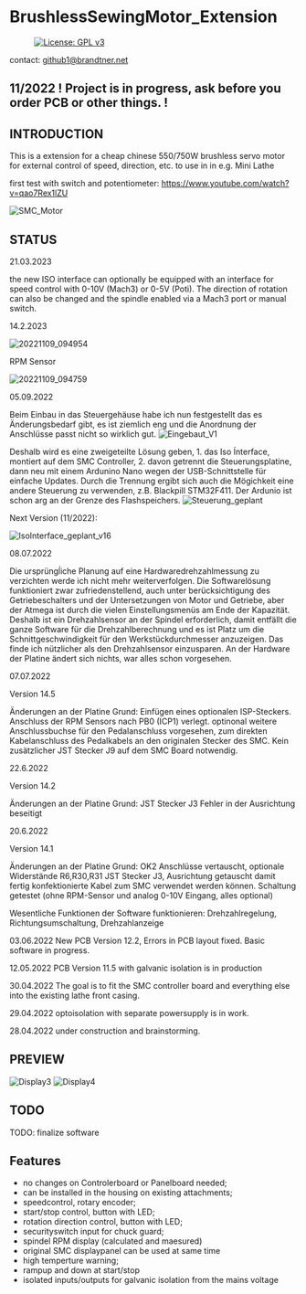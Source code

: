 # BrushlessSewingMotor_Extension
&nbsp;&nbsp;&nbsp;&nbsp;&nbsp;&nbsp;&nbsp;&nbsp;&nbsp;&nbsp;
[![License: GPL v3](https://img.shields.io/badge/License-GPLv3-blue.svg)](https://www.gnu.org/licenses/gpl-3.0)


contact: github1@brandtner.net

## 11/2022  ! Project is in progress, ask before you order PCB or other things. !

## INTRODUCTION

This is a extension for a cheap chinese 550/750W brushless servo motor for external control of speed, direction, etc.
to use in in e.g. Mini Lathe


first test with switch and potentiometer:
https://www.youtube.com/watch?v=qao7Rex1lZU

![SMC_Motor](https://user-images.githubusercontent.com/60114001/165738964-6df24e4b-6300-4330-b555-efc8d85aca5b.jpeg)

## STATUS

21.03.2023

the new ISO interface can optionally be equipped with an interface for speed control with 0-10V (Mach3) or 0-5V (Poti). The direction of rotation can also be changed and the spindle enabled via a Mach3 port or manual switch.

14.2.2023

![20221109_094954](https://user-images.githubusercontent.com/60114001/218690523-8f5d8bdb-bbb6-4eb8-ab9b-2e0aafa90d3a.jpg)

RPM Sensor

![20221109_094759](https://user-images.githubusercontent.com/60114001/218690800-126212ed-7c39-4500-b9d5-149846461a36.jpg)



05.09.2022

Beim Einbau in das Steuergehäuse habe ich nun festgestellt das es Änderungsbedarf gibt, es ist ziemlich eng und die Anordnung der Anschlüsse passt nicht so wirklich gut.
![Eingebaut_V1](https://user-images.githubusercontent.com/60114001/188422338-6319277f-3bb1-4920-8500-ef5a7ccae4dd.jpg)

Deshalb wird es eine zweigeteilte Lösung geben, 1. das Iso Ínterface, montiert auf dem SMC Controller, 2. davon getrennt die Steuerungsplatine, dann neu mit einem Ardunino Nano wegen der USB-Schnittstelle für einfache Updates.
Durch die Trennung ergibt sich auch die Mögichkeit eine andere Steuerung zu verwenden, z.B. Blackpill STM32F411. Der Ardunio ist schon arg an der Grenze des Flashspeichers.
![Steuerung_geplant](https://user-images.githubusercontent.com/60114001/188422512-2a967d47-297b-4406-8f3c-a5c5030f87ce.jpg)

Next Version (11/2022):

![IsoInterface_geplant_v16](https://user-images.githubusercontent.com/60114001/188422517-5289c238-f3bb-43c3-985c-c34c5e609fae.jpg)


08.07.2022

Die ursprüngĺiche Planung auf eine Hardwaredrehzahlmessung zu verzichten werde ich nicht mehr weiterverfolgen.
Die Softwarelösung funktioniert zwar zufriedenstellend, auch unter berücksichtigung des Getriebeschalters und der Untersetzungen von Motor und Getriebe, aber der Atmega ist durch die vielen Einstellungsmenüs am Ende der Kapazität.
Deshalb ist ein Drehzahlsensor an der Spindel erforderlich, damit entfällt die ganze Software für die Drehzahlberechnung und es ist Platz um die Schnittgeschwindigkeit für den Werkstückdurchmesser anzuzeigen.
Das finde ich nützlicher als den Drehzahlsensor einzusparen.
An der Hardware der Platine ändert sich nichts, war alles schon vorgesehen.


07.07.2022

Version 14.5

Änderungen an der Platine
Grund:
Einfügen eines optionalen ISP-Steckers.
Anschluss der RPM Sensors nach PB0 (ICP1) verlegt.
optinonal weitere Anschlussbuchse für den Pedalanschluss vorgesehen, zum direkten Kabelanschluss des Pedalkabels
an den originalen Stecker des SMC. Kein zusätzlicher JST Stecker J9 auf dem SMC Board notwendig. 

22.6.2022

Version 14.2

Änderungen an der Platine
Grund:
JST Stecker J3 Fehler in der Ausrichtung beseitigt


20.6.2022

Version 14.1

Änderungen an der Platine
Grund:
OK2 Anschlüsse vertauscht, optionale Widerstände R6,R30,R31
JST Stecker J3, Ausrichtung getauscht damit fertig konfektionierte Kabel zum SMC verwendet werden können.
Schaltung getestet (ohne RPM-Sensor und analog 0-10V Eingang, alles optional)

Wesentliche Funktionen der Software funktionieren:
Drehzahlregelung, Richtungsumschaltung, Drehzahlanzeige

03.06.2022 New PCB Version 12.2, Errors in PCB layout fixed. Basic software in progress.

12.05.2022 PCB Version 11.5 with galvanic isolation is in production 

30.04.2022 The goal is to fit the SMC controller board and everything else into the existing lathe front casing.

29.04.2022 optoisolation with separate powersupply is in work.

28.04.2022 under construction and brainstorming.


## PREVIEW

![Display3](https://user-images.githubusercontent.com/60114001/174744652-ce5d3712-e71a-4233-8b9c-0a11667b0ed3.jpg)
![Display4](https://user-images.githubusercontent.com/60114001/174744656-8c1be3cf-0af7-4bf9-b2b0-32b9f43f2d71.jpg)


## TODO

TODO: finalize software

## Features

- no changes on Controlerboard or Panelboard needed; 
- can be installed in the housing on existing attachments; 
- speedcontrol, rotary encoder;
- start/stop control,  button with LED; 
- rotation direction control, button with LED;
- securityswitch input for chuck guard;
- spindel RPM display (calculated and maesured)
- original SMC displaypanel can be used at same time 
- high temperture warning;
- rampup and down at start/stop
- isolated inputs/outputs for galvanic isolation from the mains voltage


